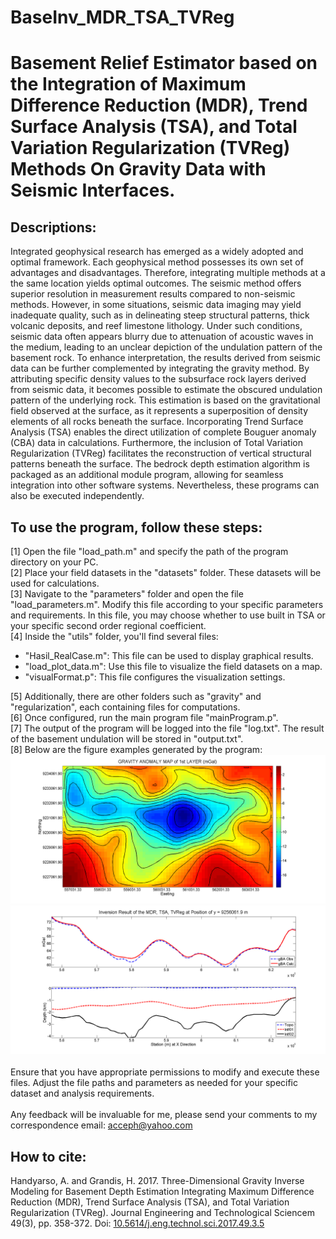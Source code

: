 # BaseInv_MDR_TSA_TVReg

# Basement Relief Estimator based on the Integration of Maximum Difference Reduction (MDR), Trend Surface Analysis (TSA), and Total Variation Regularization (TVReg) Methods On Gravity Data with Seismic Interfaces.

## Descriptions:

Integrated geophysical research has emerged as a widely adopted and optimal framework. Each geophysical method possesses its own set of advantages and disadvantages. Therefore, integrating multiple methods at a the same location yields optimal outcomes. The seismic method offers superior resolution in measurement results compared to non-seismic methods. However, in some situations, seismic data imaging may yield inadequate quality, such as in delineating steep structural patterns, thick volcanic deposits, and reef limestone lithology. Under such conditions, seismic data often appears blurry due to attenuation of acoustic waves in the medium, leading to an unclear depiction of the undulation pattern of the basement rock. To enhance interpretation, the results derived from seismic data can be further complemented by integrating the gravity method. By attributing specific density values to the subsurface rock layers derived from seismic data, it becomes possible to estimate the obscured undulation pattern of the underlying rock. This estimation is based on the gravitational field observed at the surface, as it represents a superposition of density elements of all rocks beneath the surface. Incorporating Trend Surface Analysis (TSA) enables the direct utilization of complete Bouguer anomaly (CBA) data in calculations. Furthermore, the inclusion of Total Variation Regularization (TVReg) facilitates the reconstruction of vertical structural patterns beneath the surface. The bedrock depth estimation algorithm is packaged as an additional module program, allowing for seamless integration into other software systems. Nevertheless, these programs can also be executed independently. 


## To use the program, follow these steps:
[1] Open the file "load_path.m" and specify the path of the program directory on your PC.<br>
[2] Place your field datasets in the "datasets" folder. These datasets will be used for calculations.<br>
[3] Navigate to the "parameters" folder and open the file "load_parameters.m". Modify this file according to your specific parameters and requirements. In this file, you may choose whether to use built in TSA or your specific second order regional coefficient.<br>
[4] Inside the "utils" folder, you'll find several files:<br>
- "Hasil_RealCase.m": This file can be used to display graphical results.<br>
- "load_plot_data.m": Use this file to visualize the field datasets on a map.<br>
- "visualFormat.p": This file configures the visualization settings.<br>

[5] Additionally, there are other folders such as "gravity" and "regularization", each containing files for computations.<br>
[6] Once configured, run the main program file "mainProgram.p".<br>
[7] The output of the program will be logged into the file "log.txt". The result of the basement undulation will be stored in "output.txt".<br>
[8] Below are the figure examples generated by the program:<br>
![1st Interface Anomaly Map](https://github.com/handyarso/BaseInv_MDR_TSA_TVReg/blob/main/figures/layer_01_anomaly_map.png)<br>
![A Profile of the Inversion Result](https://github.com/handyarso/BaseInv_MDR_TSA_TVReg/blob/main/figures/figures_01.png)<br>
<br>
Ensure that you have appropriate permissions to modify and execute these files. Adjust the file paths and parameters as needed for your specific dataset and analysis requirements.<br>
<br>
Any feedback will be invaluable for me, please send your comments to my correspondence email: acceph@yahoo.com<br>

## How to cite:<br>
Handyarso, A. and Grandis, H. 2017. Three-Dimensional Gravity Inverse Modeling for Basement Depth Estimation Integrating Maximum Difference Reduction (MDR), Trend Surface Analysis (TSA), and Total Variation Regularization (TVReg). Journal Engineering and Technological Sciencem 49(3), pp. 358-372. Doi: [10.5614/j.eng.technol.sci.2017.49.3.5](https://journals.itb.ac.id/index.php/jets/article/view/3535) <br>
